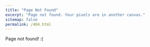 ```yaml
---
title: "Page Not Found"
excerpt: "Page not found. Your pixels are in another canvas."
sitemap: false
permalink: /404.html
---
```


Page not found! :(

